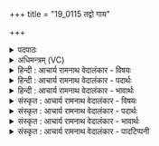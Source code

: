 +++
title = "19_0115 तद्वो गाय"

+++
<details><summary>पदपाठः</summary>

त꣢त्। वः꣣। गाय। सुते꣢। स꣡चा꣢꣯। पु꣣रुहूता꣡य꣣। पु꣣रु। हूता꣡य꣢। स꣡त्व꣢꣯ने। शम्। यत्। ग꣡वे꣢꣯। न꣢। शा꣣कि꣡ने꣢। ११५।
</details>

<details><summary>अधिमन्त्रम् (VC)</summary>

- इन्द्रः
- शंयुर्बार्हस्पत्यः
- गायत्री
- षड्जः
- ऐन्द्रं काण्डम्
</details>

<details><summary>हिन्दी : आचार्य रामनाथ वेदालंकार - विषयः</summary>

प्रथम मन्त्र में इन्द्र परमेश्वर के प्रति स्तोत्र-गान के लिए मनुष्यों को प्रेरित किया गया है।
</details>

<details><summary>हिन्दी : आचार्य रामनाथ वेदालंकार - पदार्थः</summary>

पदार्थान्वय -  हे उपासको ! (वः) तुम (सुते) श्रद्धा-रूप सोमरस के अभिषुत होने पर (सचा) साथ मिलकर (पुरुहूताय) बहुत या बहुतों से स्तुति किये गये (सत्वने) बलशाली इन्द्र परमात्मा के लिए (तत्) वह स्तोत्र (गाय) गान करो, (यत्) जो (शाकिने) शाक अर्थात् घास-चारे से युक्त (गवे न) बैल के समान (शाकिने) शक्तिशाली (गवे) स्तोता के लिए (शम्) सुख-शान्ति को देनेवाला हो। आशय यह है कि जैसे बैल के लिए घास-चारा सुखकर होता है, वैसे वह स्तोत्र स्तोता के लिए सुखकर हो ॥१॥ इस मन्त्र में ‘गवे न शाकिने’ में श्लिष्टोपमालङ्कार है ॥१॥
</details>

<details><summary>हिन्दी : आचार्य रामनाथ वेदालंकार - भावार्थः</summary>

भावार्थ -  स्तुति करने से परमात्मा को कुछ उपलब्धि नहीं होती, प्रत्युत स्तुतिकर्ता को ही आत्मा में सुख, शान्ति और बल प्राप्त होता है ॥१॥
</details>

<details><summary>संस्कृत : आचार्य रामनाथ वेदालंकार - विषयः</summary>

अथ द्वितीयोऽध्यायः ॥३॥ अथ ‘तद्वो गाय’ इत्याद्याया दशतेः तत्रादौ इन्द्रं प्रति स्तोत्राणि गातुं जनाः प्रेर्यन्ते।
</details>

<details><summary>संस्कृत : आचार्य रामनाथ वेदालंकार - पदार्थः</summary>

पदार्थान्वय -  हे उपासकाः ! (वः२) यूयम् (सुते) श्रद्धारूपे सोमरसेऽभिषुते सति। षुञ् अभिषवे, निष्ठायां रूपम्। (सचा) संभूय। सचा सहेत्यर्थः। निरु० ५।५। (पुरुहूताय) बहुस्तुताय, बहुभिः स्तुताय वा। पुरु इति बहुनाम। निघं० ३।१। हूतः, ह्वेञ् स्पर्धायां शब्दे च। (सत्वने३) बलशालिने इन्द्राय परमात्मने (तत्) स्तोत्रम् (गाय) गायत। ‘लोपस्त आत्मनेपदेषु।’ अ० ७।१।४१ इत्यात्मनेपदे विहितस्तलोपोऽत्र बाहुलकात् परस्मैपदेऽपि भवति। (यत्) स्तोत्रम् (शाकिने) शाको यवसम् अस्यास्तीति शाकी तस्मै (गवे४ न) वृषभाय इव (शाकिने५) शक्तिमते। शक्लृ शक्तौ। शाकः शक्तिरस्यास्तीति शाकी तस्मै। (गवे) स्तोत्रे। गौः इति स्तोतृनामसु पठितम्। निघं० ३।१६। (शम्) सुखशान्तिकरं भवेदिति शेषः। वृषभाय यथा यवसादिकं सुखकरं भवति तथा स्तोत्रं सुखकरं भवेदित्याशयः ॥१॥ अत्र गवे न शाकिने इत्यत्र श्लिष्टोपमालङ्कारः ॥१॥
</details>

<details><summary>संस्कृत : आचार्य रामनाथ वेदालंकार - भावार्थः</summary>

भावार्थ -  स्तुत्या परमात्मनो न काचिदुपलब्धिर्भवति, प्रत्युत स्तोतुरेवात्मनि सुखं शान्तिर्बलं चोपजायते ॥१॥
</details>

<details><summary>संस्कृत : आचार्य रामनाथ वेदालंकार - पादटिप्पनी</summary>

टिप्पनी -   १. ऋ० ६।४५।२२, साम० १६६६। २. वेदे षष्ठीचतुर्थीद्वितीयास्विव प्रथमायामपि युष्मदो वसादेशो दृश्यते। विवरणकारस्तु वः त्वं गाय इति व्याचष्टे। वः यूयं गाय गायत इति भरतः। ३. सत्वने। षणु दाने इत्यस्यैतद् रूपम्, दात्रे—वि०। दात्रे धनानाम्—भ०। शत्रूणां सादयित्रे यद्वा धनानां सनित्रे दात्रे—सा०। शुद्धान्तःकरणाय इति ऋ० ६।४५।२२ भाष्ये द०। ४. वृषभाय इव—वि०। गवे इव घासः—भ०। यथा गवे यवसं सुखकरं तद्वदित्यर्थः—सा०। ५. शकनः शाकः शक्तिरित्यर्थः, तद्वान् शाकी, तस्मै शाकिने—वि०।
</details>